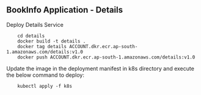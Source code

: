## BookInfo Application - Details

Deploy Details Service
```
    cd details
    docker build -t details .
    docker tag details ACCOUNT.dkr.ecr.ap-south-1.amazonaws.com/details:v1.0
    docker push ACCOUNT.dkr.ecr.ap-south-1.amazonaws.com/details:v1.0
```
Update the image in the deployment manifest in k8s directory and execute the below command to deploy:
```
    kubectl apply -f k8s
```
